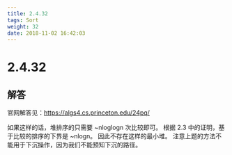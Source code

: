 ```yaml
---
title: 2.4.32
tags: Sort
weight: 32
date: 2018-11-02 16:42:03
---
```


# 2.4.32


## 解答

官网解答见：https://algs4.cs.princeton.edu/24pq/

如果这样的话，堆排序的只需要 ~nloglogn 次比较即可。
根据 2.3 中的证明，基于比较的排序的下界是 ~nlogn。
因此不存在这样的最小堆。
注意上题的方法不能用于下沉操作，因为我们不能预知下沉的路径。

